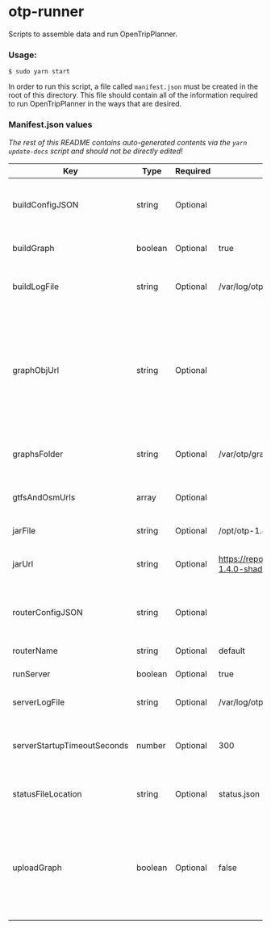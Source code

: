 # otp-runner

Scripts to assemble data and run OpenTripPlanner.

### Usage:

```shell
$ sudo yarn start
```

In order to run this script, a file called `manifest.json` must be created in the root of this directory. This file should contain all of the information required to run OpenTripPlanner in the ways that are desired.

### Manifest.json values

*The rest of this README contains auto-generated contents via the `yarn update-docs` script and should not be directly edited!*

| Key | Type | Required | Default | Description |
| - | - | - | - | - |
| buildConfigJSON | string | Optional | | The raw contents to write to the build-config.json file. |
| buildGraph | boolean | Optional | true | If true, run OpenTripPlanner in build mode |
| buildLogFile | string | Optional | /var/log/otp-build.log | The path where the build logs should be written to. |
| graphObjUrl | string | Optional | | A url where the graph.obj should be downloaded from for server-only runs. If `uploadGraph` is set to true, this value must be an s3 url that can be uplaoded to. |
| graphsFolder | string | Optional | /var/otp/graphs | The folder where the graphs should be stored. |
| gtfsAndOsmUrls | array | Optional | | An array of GTFS and OSM urls that should be downloaded. |
| jarFile | string | Optional | /opt/otp-1.4.0-shaded.jar | The full path to the OTP jar file. |
| jarUrl | string | Optional | https://repo1.maven.org/maven2/org/opentripplanner/otp/1.4.0/otp-1.4.0-shaded.jar | A url where the OTP jar can be downloaded from. |
| routerConfigJSON | string | Optional | | The raw contents to write to the router-config.json file. |
| routerName | string | Optional | default | The name of the OTP router. |
| runServer | boolean | Optional | true | If true, run OTP as a server. |
| serverLogFile | string | Optional | /var/log/otp-server.log | The file location to write server logs to. |
| serverStartupTimeoutSeconds | number | Optional | 300 | The amount of time to wait for a successful server startup before failing. |
| statusFileLocation | string | Optional | status.json | The file location to write status updates about this script to. |
| uploadGraph | boolean | Optional | false | If true, the graph.obj file will be uploaded after graph build. Note: if this is set to true, graphObjUrl must be defined. |